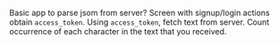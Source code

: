 Basic app to parse jsom from server?
Screen with signup/login actions obtain `access_token`. Using `access_token`, fetch text from server. Count occurrence of each character in the text that you received.
